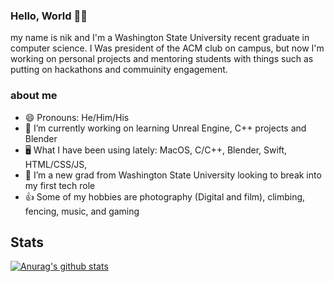 ### Hello, World 👋😁
my name is nik and I'm a Washington State University recent graduate in computer science. I Was president of the ACM club on campus, but now  I'm working on personal projects and mentoring students with things such as putting on hackathons and commuinity engagement.
### about me
* 😄 Pronouns: He/Him/His
* 🌱 I’m currently working on learning Unreal Engine, C++ projects and Blender
* 🖥 What I have been using lately: MacOS, C/C++, Blender, Swift, HTML/CSS/JS,  
* 🔭 I’m a new grad from  Washington State University looking to break into my first tech role
* 👍 Some of my hobbies are photography (Digital and film), climbing, fencing, music, and gaming

## Stats

[![Anurag's github stats](https://github-readme-stats.vercel.app/api?username=nikwalton&bg_color=232946&text_color=fffffe&title_color=eebbc3&show_icons=true&icon_color=eebbc3&count_private=true)](https://github.com/anuraghazra/github-readme-stats)

<!--
**nikwalton/nikwalton** is a ✨ _special_ ✨ repository because its `README.md` (this file) appears on your GitHub profile.

Here are some ideas to get you started:

- 🔭 I’m currently working on ...
- 🌱 I’m currently learning ...
- 👯 I’m looking to collaborate on ...
- 🤔 I’m looking for help with ...
- 💬 Ask me about ...
- 📫 How to reach me: ...
- 😄 Pronouns: ...
- ⚡ Fun fact: ...
-->
